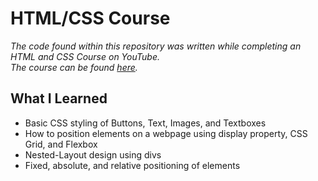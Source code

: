 # HTML/CSS Course

*The code found within this repository was written while completing an HTML and CSS Course on YouTube.* <br>
*The course can be found [here](https://www.youtube.com/watch?v=G3e-cpL7ofc).*

## What I Learned
- Basic CSS styling of Buttons, Text, Images, and Textboxes
- How to position elements on a webpage using display property, CSS Grid, and Flexbox
- Nested-Layout design using divs
- Fixed, absolute, and relative positioning of elements